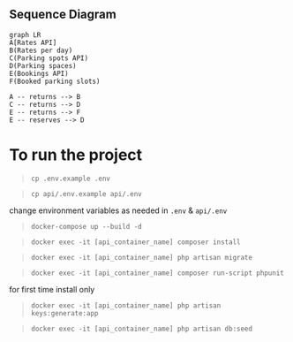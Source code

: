 ## Sequence Diagram

```mermaid
graph LR
A[Rates API]
B(Rates per day)
C(Parking spots API)
D(Parking spaces)
E(Bookings API)
F(Booked parking slots)

A -- returns --> B
C -- returns --> D
E -- returns --> F
E -- reserves --> D
```

# To run the project

> `cp .env.example .env`

> `cp api/.env.example api/.env`

change environment variables as needed in `.env` & `api/.env`

> `docker-compose up --build -d`

> `docker exec -it [api_container_name] composer install`

> `docker exec -it [api_container_name] php artisan migrate`

> `docker exec -it [api_container_name] composer run-script phpunit`

for first time install only

> `docker exec -it [api_container_name] php artisan keys:generate:app`

> `docker exec -it [api_container_name] php artisan db:seed`

